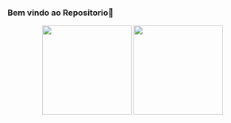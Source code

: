 ### Bem vindo ao Repositorio👋

<!-- GITHUB STATUS -->
<div align="center">
  <img height="180em" src="https://github-readme-stats.vercel.app/api?username=VictorG-Reis&show_icons=true&theme=dark&include_all_commits=true&count_private=true"/>
  <img height="180em" src="https://github-readme-stats.vercel.app/api/top-langs/?username=VictorG-Reis&layout=compact&langs_count=10&theme=dark"/>

  <!-- TEMAS: dark, radical, merko, gruvbox, tokyonight, onedark, cobalt, synthwave, highcontrast, dracula -->
</div>

